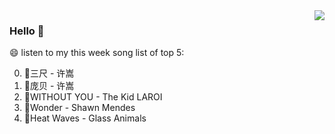 <img align="right"  src="https://github-readme-stats.vercel.app/api/top-langs/?username=kvnZero" />

### Hello 👋

😄 listen to my this week song list of top 5:

0. 🌈三尺 - 许嵩
1. 🌈庞贝 - 许嵩
2. 🌈WITHOUT YOU - The Kid LAROI
3. 🌈Wonder - Shawn Mendes
4. 🌈Heat Waves - Glass Animals

